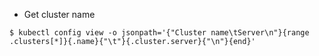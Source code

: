 - Get cluster name
```
$ kubectl config view -o jsonpath='{"Cluster name\tServer\n"}{range .clusters[*]}{.name}{"\t"}{.cluster.server}{"\n"}{end}'
```
